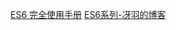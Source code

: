 [ES6 完全使用手册](https://segmentfault.com/a/1190000017171866)
[ES6系列-冴羽的博客](https://github.com/mqyqingfeng/Blog)